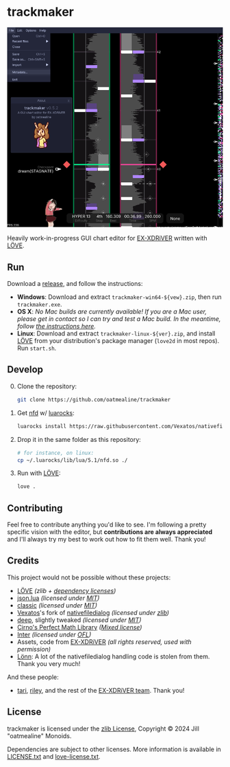 # trackmaker

![](docs/screenshot-1.png)

Heavily work-in-progress GUI chart editor for
[EX-XDRiVER](https://store.steampowered.com/app/2636020/EXXDRiVER/) written with
[LÖVE](https://love2d.org/).

## Run

Download a [release](https://github.com/oatmealine/trackmaker/releases), and
follow the instructions:

- **Windows**: Download and extract `trackmaker-win64-${vew}.zip`, then run
`trackmaker.exe`.
- **OS X**: _No Mac builds are currently available! If you are a Mac user,
please get in contact so I can try and test a Mac build. In the meantime, follow
[the instructions here](#develop)._
- **Linux**: Download and extract `trackmaker-linux-${ver}.zip`, and install
[LÖVE](https://love2d.org) from your distribution's package manager (`love2d` in
most repos). Run `start.sh`.

## Develop

0. Clone the repository:

    ```sh
    git clone https://github.com/oatmealine/trackmaker
    ```

1. Get [nfd](https://github.com/Vexatos/nativefiledialog/tree/master/lua) w/
[luarocks](https://luarocks.org):
  
    ```sh
    luarocks install https://raw.githubusercontent.com/Vexatos/nativefiledialog/master/lua/nfd-scm-1.rockspec --local
    ```

2. Drop it in the same folder as this repository:

    ```sh
    # for instance, on linux:
    cp ~/.luarocks/lib/lua/5.1/nfd.so ./
    ```

3. Run with [LÖVE](https://love2d.org/):

    ```sh
    love .
    ```

## Contributing

Feel free to contribute anything you'd like to see. I'm following a pretty
specific vision with the editor, but **contributions are always appreciated**
and I'll always try my best to work out how to fit them well. Thank you!

## Credits

This project would not be possible without these projects:

- [LÖVE](https://love2d.org/) _(zlib + [dependency licenses](https://github.com/love2d/love/blob/6807e54bab3a080b7ac3f75ac8c02d1c00fd8f67/license.txt))_
- [json.lua](https://github.com/rxi/json.lua) _(licensed under [MIT](https://github.com/rxi/json.lua/blob/dbf4b2dd2eb7c23be2773c89eb059dadd6436f94/LICENSE))_
- [classic](https://github.com/rxi/classic) _(licensed under [MIT](https://github.com/rxi/classic/blob/e5610756c98ac2f8facd7ab90c94e1a097ecd2c6/LICENSE))_
- [Vexatos](https://github.com/Vexatos)'s fork of
[nativefiledialog](https://github.com/Vexatos/nativefiledialog) _(licensed under [zlib](https://github.com/Vexatos/nativefiledialog/blob/bea4560b9269bdc142fef946ccd8682450748958/LICENSE))_
- [deep](https://github.com/Nikaoto/deep), slightly tweaked _(licensed under [MIT](https://github.com/Nikaoto/deep/blob/a948f7724a3772fbb5d539ed06d828e64eceaa7b/LICENSE))_
- [Cirno's Perfect Math Library](https://github.com/excessive/cpml) _([Mixed license](https://github.com/excessive/cpml/blob/eb209f6d9111625d8e0e8a32dafb4a0aed12a84e/LICENSE.md))_
- [Inter](https://rsms.me/inter/) _(licensed under [OFL](https://openfontlicense.org))_
- Assets, code from [EX-XDRiVER](https://xdrv.team/) _(all rights reserved, used with permission)_
- [Lönn](https://github.com/CelestialCartographers/Loenn/): A lot of the
nativefiledialog handling code is stolen from them. Thank you very much!

And these people:

- [tari](https://github.com/tari-cat), [riley](https://github.com/rilegoat), and
the rest of the [EX-XDRiVER team](https://xdrv.team). Thank you!

## License

trackmaker is licensed under the [zlib License](https://opensource.org/license/Zlib),
Copyright © 2024 Jill "oatmealine" Monoids.

Dependencies are subject to other licenses. More information is
available in [LICENSE.txt](./LICENSE.txt) and [love-license.txt](./platform/universal/love-license.txt).